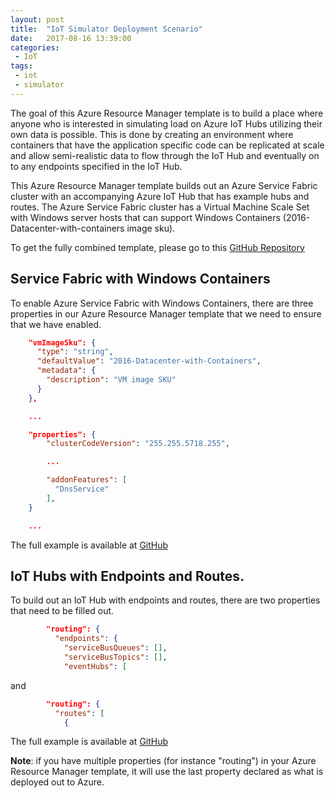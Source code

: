 ```yaml
---
layout: post
title:  "IoT Simulator Deployment Scenario"
date:   2017-08-16 13:39:00
categories:
 - IoT
tags:
 - iot
 - simulator
---
```

The goal of this Azure Resource Manager template is to build a place where anyone who is interested in simulating load on Azure IoT Hubs utilizing their own data is possible. This is done by creating an environment where containers that have the application specific code can be replicated at scale and allow semi-realistic data to flow through the IoT Hub and eventually on to any endpoints specified in the IoT Hub.

This Azure Resource Manager template builds out an Azure Service Fabric cluster with an accompanying Azure IoT Hub that has example hubs and routes. The Azure Service Fabric cluster has a Virtual Machine Scale Set with Windows server hosts that can support Windows Containers (2016-Datacenter-with-containers image sku). 

To get the fully combined template, please go to this [GitHub Repository](https://github.com/Azure/azure-quickstart-templates)

## Service Fabric with Windows Containers

To enable Azure Service Fabric with Windows Containers, there are three properties in our Azure Resource Manager template that we need to ensure that we have enabled.

``` json
    "vmImageSku": {
      "type": "string",
      "defaultValue": "2016-Datacenter-with-Containers",
      "metadata": {
        "description": "VM image SKU"
      }
    },

    ...

    "properties": {
        "clusterCodeVersion": "255.255.5718.255",

        ...

        "addonFeatures": [
          "DnsService"
        ],
    }

    ...
```

The full example is available at [GitHub](https://github.com/Azure/azure-quickstart-templates)

## IoT Hubs with Endpoints and Routes.

To build out an IoT Hub with endpoints and routes, there are two properties that need to be filled out.

``` json
        "routing": {
          "endpoints": {
            "serviceBusQueues": [],
            "serviceBusTopics": [],
            "eventHubs": [
```

and

``` json
        "routing": {
          "routes": [
            {
```

The full example is available at [GitHub](https://github.com/Azure/azure-quickstart-templates)

**Note**: if you have multiple properties (for instance "routing") in your Azure Resource Manager template, it will use the last property declared as what is deployed out to Azure.
